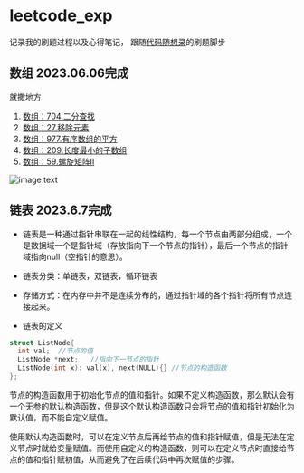 # leetcode_exp
记录我的刷题过程以及心得笔记， 跟随[代码随想录](https://github.com/youngyangyang04/leetcode-master)的刷题脚步

## 数组  2023.06.06完成

就撒地方

1. [数组：704.二分查找](https://github.com/WaNg-2-29/leetcode_exp/blob/main/records/704.%20%E4%BA%8C%E5%88%86%E6%9F%A5%E6%89%BE.md)
2. [数组：27.移除元素](https://github.com/WaNg-2-29/leetcode_exp/blob/main/records/27.%20%E7%A7%BB%E9%99%A4%E5%85%83%E7%B4%A0.md)
3. [数组：977.有序数组的平方](https://github.com/WaNg-2-29/leetcode_exp/blob/main/records/977.%20%E6%9C%89%E5%BA%8F%E6%95%B0%E7%BB%84%E7%9A%84%E5%B9%B3%E6%96%B9.md)
4. [数组：209.长度最小的子数组](https://github.com/WaNg-2-29/leetcode_exp/blob/main/records/209.%20%E9%95%BF%E5%BA%A6%E6%9C%80%E5%B0%8F%E7%9A%84%E5%AD%90%E6%95%B0%E7%BB%84.md)
5. [数组：59.螺旋矩阵II](https://github.com/WaNg-2-29/leetcode_exp/blob/main/records/59.%20%E8%9E%BA%E6%97%8B%E7%9F%A9%E9%98%B5%20II.md)

![image text](https://camo.githubusercontent.com/97d746e877876898e216a451d20a4abd607a8ab20f31886a4ab7379fb7cd2214/68747470733a2f2f636f64652d7468696e6b696e672d313235333835353039332e66696c652e6d7971636c6f75642e636f6d2f706963732f2545362539352542302545372542422538342545362538302542422545372542422539332e706e67)





## 链表  2023.6.7完成

+ 链表是一种通过指针串联在一起的线性结构，每一个节点由两部分组成，一个是数据域一个是指针域（存放指向下一个节点的指针），最后一个节点的指针域指向null（空指针的意思）。

+ 链表分类：单链表，双链表，循环链表
+ 存储方式：在内存中并不是连续分布的，通过指针域的各个指针将所有节点连接起来。
+ 链表的定义

```c++
struct ListNode{
  int val;	//节点的值
  ListNode *next;	//指向下一节点的指针
  ListNode(int x): val(x), next(NULL){}	//节点的构造函数
};
```

节点的构造函数用于初始化节点的值和指针。如果不定义构造函数，那么默认会有一个无参的默认构造函数，但是这个默认构造函数只会将节点的值和指针初始化为默认值，而不能自定义赋值。

使用默认构造函数时，可以在定义节点后再给节点的值和指针赋值，但是无法在定义节点时就给变量赋值。而使用自定义的构造函数，则可以在定义节点时直接给节点的值和指针赋初值，从而避免了在后续代码中再次赋值的步骤。



